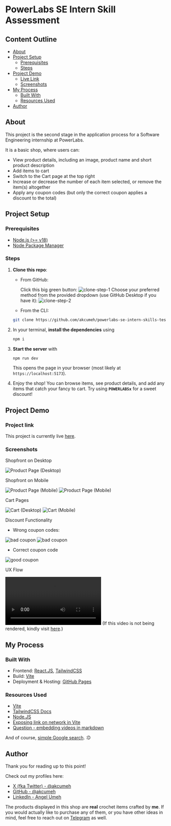 # PowerLabs SE Intern Skill Assessment
## Content Outline
- [About](#about)
- [Project Setup](#project-setup)
    - [Prerequisites](#prerequisites)
    - [Steps](#steps)
- [Project Demo](#project-demo)
    - [Live Link](#project-link)
    - [Screenshots](#screenshots)
- [My Process](#my-process)
    - [Built With](#built-with)
    - [Resources Used](#resources-used)
- [Author](#author)



## About
This project is the second stage in the application process for a Software Engineering internship at PowerLabs.

It is a basic shop, where users can:
- View product details, including an image, product name and short product description
- Add items to cart
- Switch to the Cart page at the top right
- Increase or decrease the number of each item selected, or remove the item(s) altogether
- Apply any coupon codes (but only the correct coupon applies a discount to the total)

## Project Setup
### Prerequisites
- [Node.js (>= v18)](https://nodejs.org/en/download)
- [Node Package Manager](https://npmjs.com/)

### Steps
1. **Clone this repo**:
    - From GitHub:

        Click this big green button:
        ![clone-step-1](src/assets/guide/ss-clone-step-1.jpg)
        Choose your preferred method from the provided dropdown (use GitHub Desktop if you have it):
        ![clone-step-2](src/assets/guide/ss-clone-step-2.jpg)

    - From the CLI:
    ```bash
    git clone https://github.com/akcumeh/powerlabs-se-intern-skills-test.git
    ```

2. In your terminal, **install the dependencies** using
    ```bash
    npm i
    ```

3. **Start the server** with
    ```bash
    npm run dev
    ```

    This opens the page in your browser (most likely at `https://localhost:5173`).

4. Enjoy the shop! You can browse items, see product details, and add any items that catch your fancy to cart. Try using **`POWERLABSx`** for a sweet discount!


## Project Demo
### Project link
This project is currently live [here](https://akcumeh.github.io/powerlabs-se-intern-skills-test).

### Screenshots
Shopfront on Desktop

![Product Page (Desktop)](src/assets/screenshots/ss-products.png)


Shopfront on Mobile

![Product Page (Mobile)](src/assets/screenshots/ss-mob-products-1.jpg)
![Product Page (Mobile)](src/assets/screenshots/ss-mob-products-2.jpg)


Cart Pages

![Cart (Desktop)](src/assets/screenshots/ss-cart.png)
![Cart (Mobile)](src/assets/screenshots/ss-mob-cart.jpg)


Discount Functionality
- Wrong coupon codes:

![bad coupon](src/assets/screenshots/ss-bad-coupon-1.png)
![bad coupon](src/assets/screenshots/ss-bad-coupon-2.png)

- Correct coupon code

![good coupon](src/assets/screenshots/ss-good-coupon.png)

UX Flow

![Mobile UX Flow](src/assets/screenshots/ss-mobile-ux.mp4)
(If this video is not being rendered, kindly visit [here](https://drive.google.com/file/d/1zg_HTU9p6o8caAgrnO5WyhL_yEqWFUy7/view?usp=sharing).)

## My Process
### Built With
- Frontend: [React.JS](https://react.dev), [TailwindCSS](https://tailwindcss.com)
- Build: [Vite](https://vite.dev/guide/)
- Deployment & Hosting: [GitHub Pages](https://github.com)

### Resources Used
- [Vite](https://vite.dev/guide/)
- [TailwindCSS Docs](https://tailwindcss.com/docs/)
- [Node.JS](https://nodejs.org/)
- [Exposing link on network in Vite](https://dev.to/kadea-academy/how-to-expose-vite-local-instance-to-the-network-eg-mobile-device-if4)
- [Question - embedding videos in markdown](https://github.com/orgs/community/discussions/133813)

And of course, [simple Google search](https://google.com). :D

## Author
Thank you for reading up to this point!

Check out my profiles here:
- [X (fka Twitter) - @akcumeh](https://x.com/akcumeh)
- [GitHub - @akcumeh](https://github.com/akcumeh)
- [LinkedIn - Angel Umeh](https://linkedin.com/in/angelumeh/)

The products displayed in this shop are **real** crochet items crafted by **me**. If you would actually like to purchase any of them, or you have other ideas in mind, feel free to reach out on [Telegram](https://t.me/yarnandmk) as well.